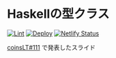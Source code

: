 # Haskellの型クラス

[![Lint](https://github.com/coord-e/slide-type-class-lt/workflows/Lint/badge.svg)](https://github.com/coord-e/slide-type-class-lt/actions?workflow=Lint)
[![Deploy](https://github.com/coord-e/slide-type-class-lt/workflows/Deploy/badge.svg)](https://github.com/coord-e/slide-type-class-lt/actions?workflow=Deploy)
[![Netlify Status](https://api.netlify.com/api/v1/badges/f993f682-be6c-45ac-a126-7c62fe0392a7/deploy-status)](https://app.netlify.com/sites/coorde-slide-type-class/deploys)

[coinsLT#111](https://connpass.com/event/173974/) で発表したスライド
